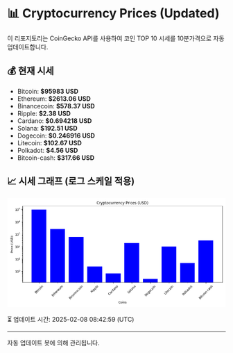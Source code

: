 
# 📊 Cryptocurrency Prices (Updated)

이 리포지토리는 CoinGecko API를 사용하여 코인 TOP 10 시세를 10분가격으로 자동 업데이트합니다.

## 💰 현재 시세
- Bitcoin: **$95983 USD**
- Ethereum: **$2613.06 USD**
- Binancecoin: **$578.37 USD**
- Ripple: **$2.38 USD**
- Cardano: **$0.694218 USD**
- Solana: **$192.51 USD**
- Dogecoin: **$0.246916 USD**
- Litecoin: **$102.67 USD**
- Polkadot: **$4.56 USD**
- Bitcoin-cash: **$317.66 USD**

## 📈 시세 그래프 (로그 스케일 적용)
![Crypto Prices](crypto_prices.png)

⏳ 업데이트 시간: 2025-02-08 08:42:59 (UTC)

---
자동 업데이트 봇에 의해 관리됩니다.
